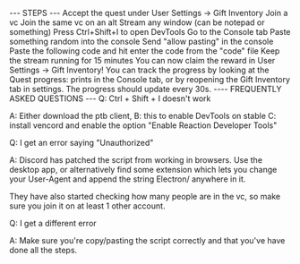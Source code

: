 --- STEPS ---
Accept the quest under User Settings -> Gift Inventory
Join a vc
Join the same vc on an alt
Stream any window (can be notepad or something)
Press Ctrl+Shift+I to open DevTools
Go to the Console tab
Paste something random into the console
Send "allow pasting" in the console
Paste the following code and hit enter the code from the "code" file
Keep the stream running for 15 minutes
You can now claim the reward in User Settings -> Gift Inventory!
You can track the progress by looking at the Quest progress: prints in the Console tab, or by reopening the Gift Inventory tab in settings. The progress should update every 30s.
---- FREQUENTLY ASKED QUESTIONS ---
Q: Ctrl + Shift + I doesn't work

A: Either download the ptb client, B: this to enable DevTools on stable C: install vencord and enable the option "Enable Reaction Developer Tools"

Q: I get an error saying "Unauthorized"

A: Discord has patched the script from working in browsers. Use the desktop app, or alternatively find some extension which lets you change your User-Agent and append the string Electron/ anywhere in it.

They have also started checking how many people are in the vc, so make sure you join it on at least 1 other account.

Q: I get a different error

A: Make sure you're copy/pasting the script correctly and that you've have done all the steps.
